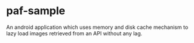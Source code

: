 # paf-sample
An android application which uses memory and disk cache mechanism to lazy load images retrieved from an API without any lag.
